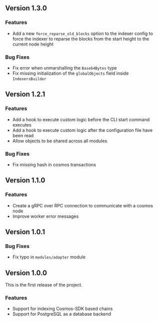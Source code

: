<!--
All notable changes to this project will be documented in this file.
The format is based on [Keep a Changelog](https://keepachangelog.com/en/1.0.0/).
-->

## Version 1.3.0

### Features
- Add a new `force_reparse_old_blocks` option to the indexer config 
to force the indexer to reparse the blocks from the start height to the current node height

### Bug Fixes
- Fix error when unmarshalling the `Base64Bytes` type
- Fix missing initialization of the `globalObjects` field inside `IndexersBuilder`


## Version 1.2.1

### Features
- Add a hook to execute custom logic before the CLI start command executes
- Add a hook to execute custom logic after the configuration file have been read
- Allow objects to be shared across all modules

### Bug Fixes
- Fix missing hash in cosmos transactions

## Version 1.1.0

### Features
- Create a gRPC over RPC connection to communicate with a cosmos node
- Improve worker error messages

## Version 1.0.1

### Bug Fixes
- Fix typo in `modules/adapter` module

## Version 1.0.0

This is the first release of the project.

### Features
- Support for indexing Cosmos-SDK based chains
- Support for PostgreSQL as a database backend

